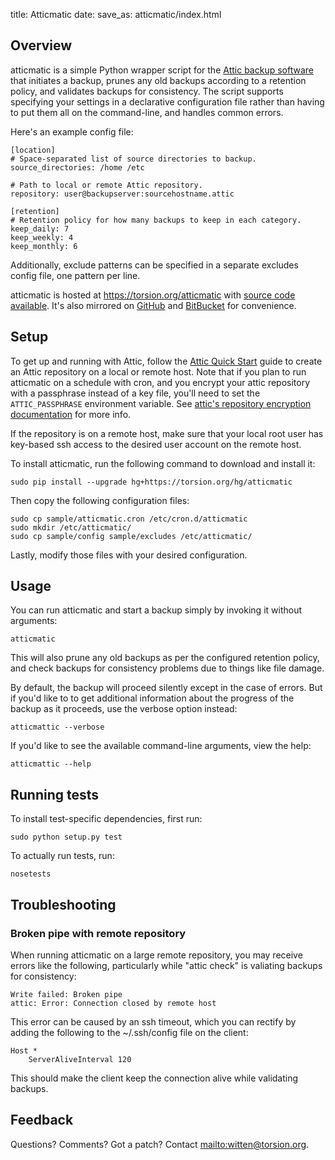 title: Atticmatic
date:
save_as: atticmatic/index.html

## Overview

atticmatic is a simple Python wrapper script for the [Attic backup
software](https://attic-backup.org/) that initiates a backup, prunes any old
backups according to a retention policy, and validates backups for
consistency. The script supports specifying your settings in a declarative
configuration file rather than having to put them all on the command-line, and
handles common errors.

Here's an example config file:

    [location]
    # Space-separated list of source directories to backup.
    source_directories: /home /etc

    # Path to local or remote Attic repository.
    repository: user@backupserver:sourcehostname.attic

    [retention]
    # Retention policy for how many backups to keep in each category.
    keep_daily: 7
    keep_weekly: 4
    keep_monthly: 6

Additionally, exclude patterns can be specified in a separate excludes config
file, one pattern per line.

atticmatic is hosted at <https://torsion.org/atticmatic> with [source code
available](https://torsion.org/hg/atticmatic). It's also mirrored on
[GitHub](https://github.com/witten/atticmatic) and
[BitBucket](https://bitbucket.org/dhelfman/atticmatic) for convenience.


## Setup

To get up and running with Attic, follow the [Attic Quick
Start](https://attic-backup.org/quickstart.html) guide to create an Attic
repository on a local or remote host. Note that if you plan to run atticmatic
on a schedule with cron, and you encrypt your attic repository with a
passphrase instead of a key file, you'll need to set the `ATTIC_PASSPHRASE`
environment variable. See [attic's repository encryption
documentation](https://attic-backup.org/quickstart.html#encrypted-repos) for
more info.

If the repository is on a remote host, make sure that your local root user has
key-based ssh access to the desired user account on the remote host.

To install atticmatic, run the following command to download and install it:

    sudo pip install --upgrade hg+https://torsion.org/hg/atticmatic

Then copy the following configuration files:

    sudo cp sample/atticmatic.cron /etc/cron.d/atticmatic
    sudo mkdir /etc/atticmatic/
    sudo cp sample/config sample/excludes /etc/atticmatic/

Lastly, modify those files with your desired configuration.


## Usage

You can run atticmatic and start a backup simply by invoking it without
arguments:

    atticmatic

This will also prune any old backups as per the configured retention policy,
and check backups for consistency problems due to things like file damage.

By default, the backup will proceed silently except in the case of errors. But
if you'd like to to get additional information about the progress of the
backup as it proceeds, use the verbose option instead:

    atticmattic --verbose

If you'd like to see the available command-line arguments, view the help:

    atticmattic --help


## Running tests

To install test-specific dependencies, first run:

    sudo python setup.py test

To actually run tests, run:

    nosetests


## Troubleshooting

### Broken pipe with remote repository

When running atticmatic on a large remote repository, you may receive errors
like the following, particularly while "attic check" is valiating backups for
consistency:

    Write failed: Broken pipe
    attic: Error: Connection closed by remote host

This error can be caused by an ssh timeout, which you can rectify by adding
the following to the ~/.ssh/config file on the client:

    Host *
        ServerAliveInterval 120

This should make the client keep the connection alive while validating
backups.


## Feedback

Questions? Comments? Got a patch? Contact <mailto:witten@torsion.org>.
